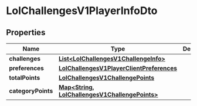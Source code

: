 

# LolChallengesV1PlayerInfoDto


## Properties

| Name | Type | Description | Notes |
|------------ | ------------- | ------------- | -------------|
|**challenges** | [**List&lt;LolChallengesV1ChallengeInfo&gt;**](LolChallengesV1ChallengeInfo.md) |  |  |
|**preferences** | [**LolChallengesV1PlayerClientPreferences**](LolChallengesV1PlayerClientPreferences.md) |  |  |
|**totalPoints** | [**LolChallengesV1ChallengePoints**](LolChallengesV1ChallengePoints.md) |  |  |
|**categoryPoints** | [**Map&lt;String, LolChallengesV1ChallengePoints&gt;**](LolChallengesV1ChallengePoints.md) |  |  |



